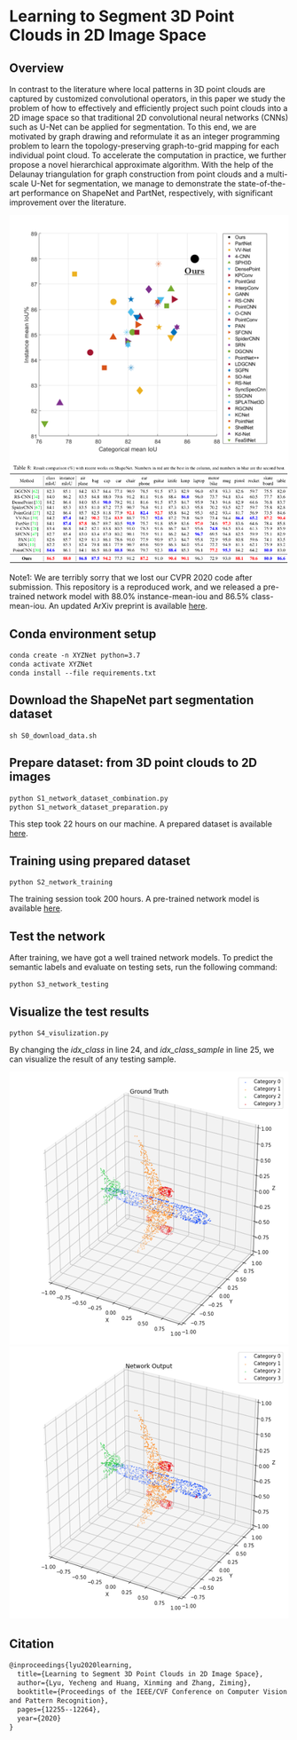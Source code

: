 
# Learning to Segment 3D Point Clouds in 2D Image Space

## Overview
In contrast to the literature where local patterns in 3D point clouds are captured by customized convolutional operators, in this paper we study the problem of how to effectively and efficiently project such point clouds into a 2D image space so that traditional 2D convolutional neural networks (CNNs) such as U-Net can be applied for segmentation. To this end, we are motivated by graph drawing and reformulate it as an integer programming problem to learn the topology-preserving graph-to-grid mapping for each individual point cloud. To accelerate the computation in practice, we further propose a novel hierarchical approximate algorithm. With the help of the Delaunay triangulation for graph construction from point clouds and a multi-scale U-Net for segmentation, we manage to demonstrate the state-of-the-art performance on ShapeNet and PartNet, respectively, with significant improvement over the literature.

![ShapeNet](ShapeNet_result.png)
![ShapeNet_Table](ShapeNet_table.png)


Note1: We are terribly sorry that we lost our CVPR 2020 code after submission. This repository is a reproduced work, and we released a pre-trained network model with 88.0% instance-mean-iou and 86.5% class-mean-iou. An updated ArXiv preprint is available [here](https://arxiv.org/abs/2003.05593).


##

## Conda environment setup
```
conda create -n XYZNet python=3.7
conda activate XYZNet
conda install --file requirements.txt
```

## Download the ShapeNet part segmentation dataset
```
sh S0_download_data.sh
```

## Prepare dataset: from 3D point clouds to 2D images
```
python S1_network_dataset_combination.py
python S1_network_dataset_preparation.py
```
This step took 22 hours on our machine. A prepared dataset is available [here](https://drive.google.com/file/d/1eFxzbP9V6RIZdOsxh236d1IYYWt61_7k/view?usp=sharing).

##  Training using prepared dataset

```
python S2_network_training
```
The training session took 200 hours. A pre-trained network model is available [here](https://drive.google.com/file/d/1XYdY51otNqsYt2hvy8xdJYuoD9kVhHxo/view?usp=sharing).

## Test the network
After training, we have got a well trained network models. To predict the semantic labels and evaluate on testing sets, run the following command:
```
python S3_network_testing
```
## Visualize the test results
```
python S4_visulization.py
```
By changing the *idx_class* in line 24, and *idx_class_sample* in line 25, we can visualize the result of any testing sample.


![Ground Truth](ShapeNet_result0.png) 
![Network Output](ShapeNet_result1.png)

## Citation
```
@inproceedings{lyu2020learning,
  title={Learning to Segment 3D Point Clouds in 2D Image Space},
  author={Lyu, Yecheng and Huang, Xinming and Zhang, Ziming},
  booktitle={Proceedings of the IEEE/CVF Conference on Computer Vision and Pattern Recognition},
  pages={12255--12264},
  year={2020}
}
```

